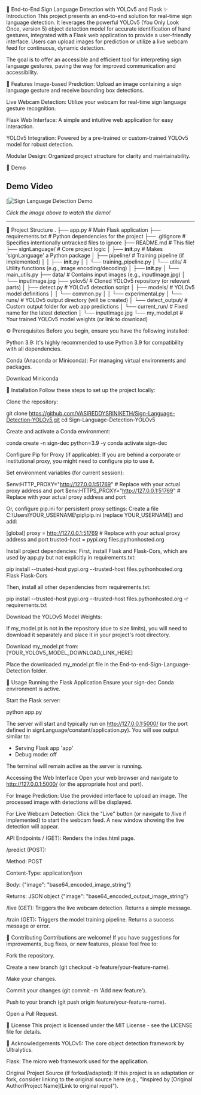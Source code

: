 🚀 End-to-End Sign Language Detection with YOLOv5 and Flask
✨ Introduction
This project presents an end-to-end solution for real-time sign language detection. It leverages the powerful YOLOv5 (You Only Look Once, version 5) object detection model for accurate identification of hand gestures, integrated with a Flask web application to provide a user-friendly interface. Users can upload images for prediction or utilize a live webcam feed for continuous, dynamic detection.

The goal is to offer an accessible and efficient tool for interpreting sign language gestures, paving the way for improved communication and accessibility.

🌟 Features
Image-based Prediction: Upload an image containing a sign language gesture and receive bounding box detections.

Live Webcam Detection: Utilize your webcam for real-time sign language gesture recognition.

Flask Web Interface: A simple and intuitive web application for easy interaction.

YOLOv5 Integration: Powered by a pre-trained or custom-trained YOLOv5 model for robust detection.

Modular Design: Organized project structure for clarity and maintainability.

🎥 Demo
## Demo Video

[![Sign Language Detection Demo](https://drive.google.com/file/d/1jS3phNoqFMT2QoiqX-lX_PUZ2155heCi/view?usp=sharing)

*Click the image above to watch the demo!*

---

📂 Project Structure
.
├── app.py                      # Main Flask application
├── requirements.txt            # Python dependencies for the project
├── .gitignore                  # Specifies intentionally untracked files to ignore
├── README.md                   # This file!
├── signLanguage/               # Core project logic
│   ├── __init__.py             # Makes 'signLanguage' a Python package
│   ├── pipeline/               # Training pipeline (if implemented)
│   │   ├── __init__.py
│   │   └── training_pipeline.py
│   └── utils/                  # Utility functions (e.g., image encoding/decoding)
│       ├── __init__.py
│       └── main_utils.py
├── data/                       # Contains input images (e.g., inputImage.jpg)
│   └── inputImage.jpg
├── yolov5/                     # Cloned YOLOv5 repository (or relevant parts)
│   ├── detect.py               # YOLOv5 detection script
│   ├── models/                 # YOLOv5 model definitions
│   │   └── common.py
│   │   └── experimental.py
│   └── runs/                   # YOLOv5 output directory (will be created)
│       └── detect_output/      # Custom output folder for web app predictions
│           └── current_run/    # Fixed name for the latest detection
│               └── inputImage.jpg
└── my_model.pt                 # Your trained YOLOv5 model weights (or link to download)

⚙️ Prerequisites
Before you begin, ensure you have the following installed:

Python 3.9: It's highly recommended to use Python 3.9 for compatibility with all dependencies.

Conda (Anaconda or Miniconda): For managing virtual environments and packages.

Download Miniconda

🚀 Installation
Follow these steps to set up the project locally:

Clone the repository:

git clone https://github.com/VASIREDDYSRINIKETH/Sign-Language-Detection-YOLOv5.git
cd Sign-Language-Detection-YOLOv5

Create and activate a Conda environment:

conda create -n sign-dec python=3.9 -y
conda activate sign-dec

Configure Pip for Proxy (if applicable):
If you are behind a corporate or institutional proxy, you might need to configure pip to use it.

Set environment variables (for current session):

$env:HTTP_PROXY="http://127.0.0.1:51769" # Replace with your actual proxy address and port
$env:HTTPS_PROXY="http://127.0.0.1:51769" # Replace with your actual proxy address and port

Or, configure pip.ini for persistent proxy settings:
Create a file C:\Users\YOUR_USERNAME\pip\pip.ini (replace YOUR_USERNAME) and add:

[global]
proxy = http://127.0.0.1:51769 # Replace with your actual proxy address and port
trusted-host = pypi.org
               files.pythonhosted.org

Install project dependencies:
First, install Flask and Flask-Cors, which are used by app.py but not explicitly in requirements.txt:

pip install --trusted-host pypi.org --trusted-host files.pythonhosted.org Flask Flask-Cors

Then, install all other dependencies from requirements.txt:

pip install --trusted-host pypi.org --trusted-host files.pythonhosted.org -r requirements.txt

Download the YOLOv5 Model Weights:

If my_model.pt is not in the repository (due to size limits), you will need to download it separately and place it in your project's root directory.

Download my_model.pt from: [YOUR_YOLOV5_MODEL_DOWNLOAD_LINK_HERE]

Place the downloaded my_model.pt file in the End-to-end-Sign-Language-Detection folder.

🏃 Usage
Running the Flask Application
Ensure your sign-dec Conda environment is active.

Start the Flask server:

python app.py

The server will start and typically run on http://127.0.0.1:5000/ (or the port defined in signLanguage/constant/application.py). You will see output similar to:

 * Serving Flask app 'app'
 * Debug mode: off

The terminal will remain active as the server is running.

Accessing the Web Interface
Open your web browser and navigate to http://127.0.0.1:5000/ (or the appropriate host and port).

For Image Prediction: Use the provided interface to upload an image. The processed image with detections will be displayed.

For Live Webcam Detection: Click the "Live" button (or navigate to /live if implemented) to start the webcam feed. A new window showing the live detection will appear.

API Endpoints
/ (GET): Renders the index.html page.

/predict (POST):

Method: POST

Content-Type: application/json

Body: {"image": "base64_encoded_image_string"}

Returns: JSON object {"image": "base64_encoded_output_image_string"}

/live (GET): Triggers the live webcam detection. Returns a simple message.

/train (GET): Triggers the model training pipeline. Returns a success message or error.

🤝 Contributing
Contributions are welcome! If you have suggestions for improvements, bug fixes, or new features, please feel free to:

Fork the repository.

Create a new branch (git checkout -b feature/your-feature-name).

Make your changes.

Commit your changes (git commit -m 'Add new feature').

Push to your branch (git push origin feature/your-feature-name).

Open a Pull Request.

📄 License
This project is licensed under the MIT License - see the LICENSE file for details.

🙏 Acknowledgements
YOLOv5: The core object detection framework by Ultralytics.

Flask: The micro web framework used for the application.

Original Project Source (if forked/adapted): If this project is an adaptation or fork, consider linking to the original source here (e.g., "Inspired by [Original Author/Project Name](Link to original repo)").